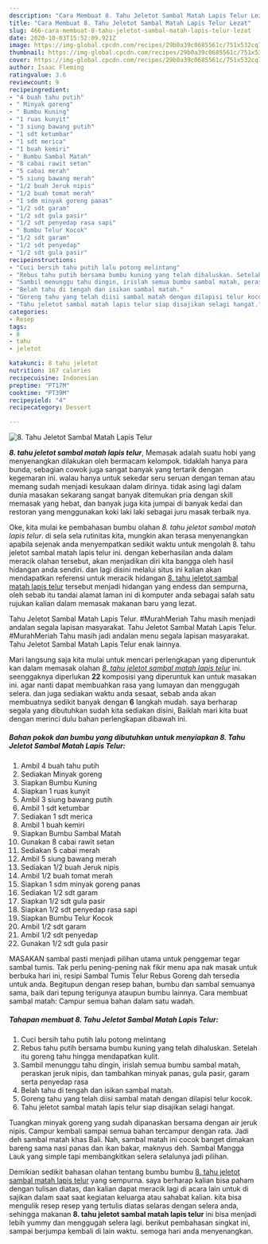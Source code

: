 ```yaml
---
description: "Cara Membuat 8. Tahu Jeletot Sambal Matah Lapis Telur Lezat"
title: "Cara Membuat 8. Tahu Jeletot Sambal Matah Lapis Telur Lezat"
slug: 466-cara-membuat-8-tahu-jeletot-sambal-matah-lapis-telur-lezat
date: 2020-10-03T15:52:09.921Z
image: https://img-global.cpcdn.com/recipes/29b0a39c0685561c/751x532cq70/8-tahu-jeletot-sambal-matah-lapis-telur-foto-resep-utama.jpg
thumbnail: https://img-global.cpcdn.com/recipes/29b0a39c0685561c/751x532cq70/8-tahu-jeletot-sambal-matah-lapis-telur-foto-resep-utama.jpg
cover: https://img-global.cpcdn.com/recipes/29b0a39c0685561c/751x532cq70/8-tahu-jeletot-sambal-matah-lapis-telur-foto-resep-utama.jpg
author: Isaac Fleming
ratingvalue: 3.6
reviewcount: 9
recipeingredient:
- "4 buah tahu putih"
- " Minyak goreng"
- " Bumbu Kuning"
- "1 ruas kunyit"
- "3 siung bawang putih"
- "1 sdt ketumbar"
- "1 sdt merica"
- "1 buah kemiri"
- " Bumbu Sambal Matah"
- "8 cabai rawit setan"
- "5 cabai merah"
- "5 siung bawang merah"
- "1/2 buah Jeruk nipis"
- "1/2 buah tomat merah"
- "1 sdm minyak goreng panas"
- "1/2 sdt garam"
- "1/2 sdt gula pasir"
- "1/2 sdt penyedap rasa sapi"
- " Bumbu Telur Kocok"
- "1/2 sdt garam"
- "1/2 sdt penyedap"
- "1/2 sdt gula pasir"
recipeinstructions:
- "Cuci bersih tahu putih lalu potong melintang"
- "Rebus tahu putih bersama bumbu kuning yang telah dihaluskan. Setelah itu goreng tahu hingga mendapatkan kulit."
- "Sambil menunggu tahu dingin, irislah semua bumbu sambal matah, peraskan jeruk nipis, dan tambahkan minyak panas, gula pasir, garam serta penyedap rasa"
- "Belah tahu di tengah dan isikan sambal matah."
- "Goreng tahu yang telah diisi sambal matah dengan dilapisi telur kocok."
- "Tahu jeletot sambal matah lapis telur siap disajikan selagi hangat."
categories:
- Resep
tags:
- 8
- tahu
- jeletot

katakunci: 8 tahu jeletot 
nutrition: 167 calories
recipecuisine: Indonesian
preptime: "PT17M"
cooktime: "PT39M"
recipeyield: "4"
recipecategory: Dessert

---
```



![8. Tahu Jeletot Sambal Matah Lapis Telur](https://img-global.cpcdn.com/recipes/29b0a39c0685561c/751x532cq70/8-tahu-jeletot-sambal-matah-lapis-telur-foto-resep-utama.jpg)

<b><i>8. tahu jeletot sambal matah lapis telur</i></b>, Memasak adalah suatu hobi yang menyenangkan dilakukan oleh bermacam kelompok. tidaklah hanya para bunda, sebagian cowok juga sangat banyak yang tertarik dengan kegemaran ini. walau hanya untuk sekedar seru seruan dengan teman atau memang sudah menjadi kesukaan dalam dirinya. tidak asing lagi dalam dunia masakan sekarang sangat banyak ditemukan pria dengan skill memasak yang hebat, dan banyak juga kita jumpai di banyak kedai dan restoran yang menggunakan koki laki laki sebagai juru masak terbaik nya.

Oke, kita mulai ke pembahasan bumbu olahan <i>8. tahu jeletot sambal matah lapis telur</i>. di sela sela rutinitas kita, mungkin akan terasa menyenangkan apabila sejenak anda menyempatkan sedikit waktu untuk mengolah 8. tahu jeletot sambal matah lapis telur ini. dengan keberhasilan anda dalam meracik olahan tersebut, akan menjadikan diri kita bangga oleh hasil hidangan anda sendiri. dan lagi disini melalui situs ini kalian akan mendapatkan referensi untuk meracik hidangan <u>8. tahu jeletot sambal matah lapis telur</u> tersebut menjadi hidangan yang endess dan sempurna, oleh sebab itu tandai alamat laman ini di komputer anda sebagai salah satu rujukan kalian dalam memasak makanan baru yang lezat.

Tahu Jeletot Sambal Matah Lapis Telur. #MurahMeriah Tahu masih menjadi andalan segala lapisan masyarakat. Tahu Jeletot Sambal Matah Lapis Telur. #MurahMeriah Tahu masih jadi andalan menu segala lapisan masyarakat. Tahu Jeletot Sambal Matah Lapis Telur enak lainnya.


Mari langsung saja kita mulai untuk mencari perlengkapan yang diperuntuk kan dalam memasak olahan <u><i>8. tahu jeletot sambal matah lapis telur</i></u> ini. seenggaknya diperlukan <b>22</b> komposisi yang diperuntuk kan untuk masakan ini. agar nanti dapat membuahkan rasa yang lumayan dan menggugah selera. dan juga sediakan waktu anda sesaat, sebab anda akan membuatnya sedikit banyak dengan <b>6</b> langkah mudah. saya berharap segala yang dibutuhkan sudah kita sediakan disini, Baiklah mari kita buat dengan merinci dulu bahan perlengkapan dibawah ini.

<!--inarticleads1-->

##### Bahan pokok dan bumbu yang dibutuhkan untuk menyiapkan 8. Tahu Jeletot Sambal Matah Lapis Telur:

1. Ambil 4 buah tahu putih
1. Sediakan  Minyak goreng
1. Siapkan  Bumbu Kuning
1. Siapkan 1 ruas kunyit
1. Ambil 3 siung bawang putih
1. Ambil 1 sdt ketumbar
1. Sediakan 1 sdt merica
1. Ambil 1 buah kemiri
1. Siapkan  Bumbu Sambal Matah
1. Gunakan 8 cabai rawit setan
1. Sediakan 5 cabai merah
1. Ambil 5 siung bawang merah
1. Sediakan 1/2 buah Jeruk nipis
1. Ambil 1/2 buah tomat merah
1. Siapkan 1 sdm minyak goreng panas
1. Sediakan 1/2 sdt garam
1. Siapkan 1/2 sdt gula pasir
1. Siapkan 1/2 sdt penyedap rasa sapi
1. Siapkan  Bumbu Telur Kocok
1. Ambil 1/2 sdt garam
1. Ambil 1/2 sdt penyedap
1. Gunakan 1/2 sdt gula pasir


MASAKAN sambal pasti menjadi pilihan utama untuk penggemar tegar sambal tumis. Tak perlu pening-pening nak fikir menu apa nak masak untuk berbuka hari ini, resipi Sambal Tumis Telur Rebus Goreng dah tersedia untuk anda. Begitupun dengan resep bahan, bumbu dan sambal semuanya sama, baik dari tepung terigunya ataupun bumbu lainnya. Cara membuat sambal matah: Campur semua bahan dalam satu wadah. 

<!--inarticleads2-->

##### Tahapan membuat 8. Tahu Jeletot Sambal Matah Lapis Telur:

1. Cuci bersih tahu putih lalu potong melintang
1. Rebus tahu putih bersama bumbu kuning yang telah dihaluskan. Setelah itu goreng tahu hingga mendapatkan kulit.
1. Sambil menunggu tahu dingin, irislah semua bumbu sambal matah, peraskan jeruk nipis, dan tambahkan minyak panas, gula pasir, garam serta penyedap rasa
1. Belah tahu di tengah dan isikan sambal matah.
1. Goreng tahu yang telah diisi sambal matah dengan dilapisi telur kocok.
1. Tahu jeletot sambal matah lapis telur siap disajikan selagi hangat.


Tuangkan minyak goreng yang sudah dipanaskan bersama dengan air jeruk nipis. Campur kembali sampai semua bahan tercampur dengan rata. Jadi deh sambal matah khas Bali. Nah, sambal matah ini cocok banget dimakan bareng sama nasi panas dan ikan bakar, maknyus deh. Sambal Mangga Lauk yang simple tapi membangkitkan selera selalunya jadi pilihan. 

Demikian sedikit bahasan olahan tentang bumbu bumbu <u>8. tahu jeletot sambal matah lapis telur</u> yang sempurna. saya berharap kalian bisa paham dengan tulisan diatas, dan kalian dapat meracik lagi di acara lain untuk di sajikan dalam saat saat kegiatan keluarga atau sahabat kalian. kita bisa mengulik resep resep yang tertulis diatas selaras dengan selera anda, sehingga makanan <b>8. tahu jeletot sambal matah lapis telur</b> ini bisa menjadi lebih yummy dan menggugah selera lagi. berikut pembahasan singkat ini, sampai berjumpa kembali di lain waktu. semoga hari anda menyenangkan.

